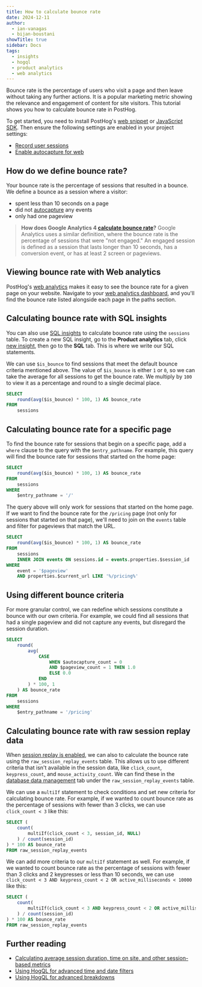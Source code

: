 ```yaml
---
title: How to calculate bounce rate
date: 2024-12-11
author:
  - ian-vanagas
  - bijan-boustani
showTitle: true
sidebar: Docs
tags:
  - insights
  - hogql
  - product analytics
  - web analytics
---
```


Bounce rate is the percentage of users who visit a page and then leave without taking any further actions. It is a popular marketing metric showing the relevance and engagement of content for site visitors. This tutorial shows you how to calculate bounce rate in PostHog.

To get started, you need to install PostHog's [web snippet](/docs/getting-started/install?tab=snippet) or [JavaScript SDK](/docs/libraries/js). Then ensure the following settings are enabled in your project settings:

- [Record user sessions](https://app.posthog.com/settings/environment#replay)
- [Enable autocapture for web](https://app.posthog.com/settings/environment-autocapture#autocapture)

## How do we define bounce rate?

Your bounce rate is the percentage of sessions that resulted in a bounce. We define a bounce as a session where a visitor:

- spent less than 10 seconds on a page
- did not [autocapture](/docs/product-analytics/autocapture) any events
- only had one pageview

> **How does Google Analytics 4 [calculate bounce rate](https://support.google.com/analytics/answer/12195621?hl=en)?** Google Analytics uses a similar definition, where the bounce rate is the percentage of sessions that were "not engaged." An engaged session is defined as a session that lasts longer than 10 seconds, has a conversion event, or has at least 2 screen or pageviews.

## Viewing bounce rate with Web analytics

PostHog's [web analytics](/web-analytics) makes it easy to see the bounce rate for a given page on your website. Navigate to your [web analytics dashboard](https://app.posthog.com/web), and you'll find the bounce rate listed alongside each page in the paths section.

<ProductScreenshot
    imageLight="https://res.cloudinary.com/dmukukwp6/image/upload/web_analytics_paths_light_fb2b05a261.png"
    imageDark="https://res.cloudinary.com/dmukukwp6/image/upload/web_analytics_paths_dark_0e6cd85638.png"
    alt="Bounce rates"
    classes="rounded"
/>

## Calculating bounce rate with SQL insights

You can also use [SQL insights](/docs/product-analytics/sql) to calculate bounce rate using the `sessions` table. To create a new SQL insight, go to the **Product analytics** tab, click [new insight](https://app.posthog.com/insights/new), then go to the **SQL** tab. This is where we write our SQL statements.

We can use `$is_bounce` to find sessions that meet the default bounce criteria mentioned above. The value of `$is_bounce` is either `1` or `0`, so we can take the average for all sessions to get the bounce rate. We multiply by `100` to view it as a percentage and round to a single decimal place.

```sql
SELECT
    round(avg($is_bounce) * 100, 1) AS bounce_rate
FROM
    sessions
```

## Calculating bounce rate for a specific page

To find the bounce rate for sessions that begin on a specific page, add a `where` clause to the query with the `$entry_pathname`. For example, this query will find the bounce rate for sessions that started on the home page:

```sql
SELECT
    round(avg($is_bounce) * 100, 1) AS bounce_rate
FROM
    sessions
WHERE
    $entry_pathname = '/'
```

The query above will only work for sessions that started on the home page. If we want to find the bounce rate for the `/pricing` page (not only for sessions that started on that page), we'll need to join on the `events` table and filter for pageviews that match the URL.

```sql
SELECT
    round(avg($is_bounce) * 100, 1) AS bounce_rate
FROM
    sessions
    INNER JOIN events ON sessions.id = events.properties.$session_id
WHERE
    event = '$pageview'
    AND properties.$current_url LIKE '%/pricing%'
```

## Using different bounce criteria

For more granular control, we can redefine which sessions constitute a bounce with our own criteria. For example, we could find all sessions that had a single pageview and did not capture any events, but disregard the session duration.

```sql
SELECT
    round(
        avg(
            CASE
                WHEN $autocapture_count = 0
                AND $pageview_count = 1 THEN 1.0
                ELSE 0.0
            END
        ) * 100, 1
    ) AS bounce_rate
FROM
    sessions
WHERE
    $entry_pathname = '/pricing'
```

## Calculating bounce rate with raw session replay data

When [session replay is enabled](https://app.posthog.com/settings/environment#replay), we can also to calculate the bounce rate using the `raw_session_replay_events` table. This allows us to use different criteria that isn't available in the session data, like `click_count`, `keypress_count`, and `mouse_activity_count`. We can find these in the [database data management](https://app.posthog.com/data-management/database) tab under the `raw_session_replay_events` table.

We can use a `multiIf` statement to check conditions and set new criteria for calculating bounce rate. For example, if we wanted to count bounce rate as the percentage of sessions with fewer than 3 clicks, we can use `click_count < 3` like this:

```sql
SELECT (
	count(
		multiIf(click_count < 3, session_id, NULL)
	) / count(session_id)
) * 100 AS bounce_rate
FROM raw_session_replay_events
```

We can add more criteria to our `multiIf` statement as well. For example, if we wanted to count bounce rate as the percentage of sessions with fewer than 3 clicks and 2 keypresses or less than 10 seconds, we can use `click_count < 3 AND keypress_count < 2 OR active_milliseconds < 10000` like this:

```sql
SELECT (
	count(
		multiIf(click_count < 3 AND keypress_count < 2 OR active_milliseconds < 10000, session_id, NULL)
	) / count(session_id)
) * 100 AS bounce_rate
FROM raw_session_replay_events
```

## Further reading

- [Calculating average session duration, time on site, and other session-based metrics](/tutorials/session-metrics)
- [Using HogQL for advanced time and date filters](/tutorials/hogql-date-time-filters)
- [Using HogQL for advanced breakdowns](/tutorials/hogql-breakdowns)

<NewsletterForm />
